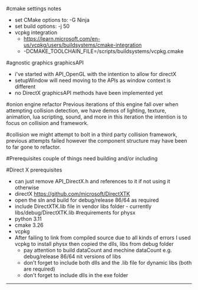 

#cmake settings notes
* set CMake options to: -G Ninja
* set build options: -j 50 
* vcpkg integration
  - https://learn.microsoft.com/en-us/vcpkg/users/buildsystems/cmake-integration
  - -DCMAKE_TOOLCHAIN_FILE=<vcpkg-root>/scripts/buildsystems/vcpkg.cmake
  

#agnostic graphics graphicsAPI
- i've started with API_OpenGL with the intention to allow for directX
- setupWindow will need moving to the APIs as window context is different
- no DirectX graphicsAPI methods have been implemented yet

#onion engine refactor
Previous iterations of this engine fall over when attempting collision detection,
we have demos of lighting, texture, animation, lua scripting, sound, and more
in this iteration the intention is to focus on collision and framework.

#collision
we might attempt to bolt in a third party collision framework, previous attempts failed 
however the component structure may have been to far gone to refactor. 

#Prerequisites
couple of things need building and/or including

#Direct X prerequisites
- can just remove API_DirectX.h and references to it if not using it otherwise
- directX https://github.com/microsoft/DirectXTK
- open the sln and build for debug/release 86/64 as required
- include DirectXTK.lib file in vendor libs folder - currently libs/debug/DirectXTK.lib
#requirements for physx
- python 3.11
- cmake 3.26
- vcpkg 
- After failing to link from compiled source due to all kinds of errors I used vcpkg to install physx then copied the dlls, libs from debug folder
  - pay attention to build dataCount and mechine dataCount e.g. debug/release 86/64 nit versions of libs
  - don't forget to include both dlls and the .lib file for dynamic libs (both are required)
  - don't forget to include dlls in the exe folder
---